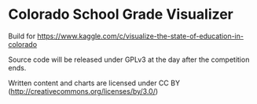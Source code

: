 Colorado School Grade Visualizer
================================

Build for https://www.kaggle.com/c/visualize-the-state-of-education-in-colorado

Source code will be released under GPLv3 at the day after the competition ends.

Written content and charts are licensed under CC BY (http://creativecommons.org/licenses/by/3.0/)

